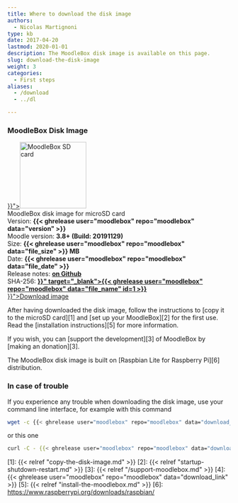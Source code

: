 ```yaml
---
title: Where to download the disk image
authors:
  - Nicolas Martignoni
type: kb
date: 2017-04-20
lastmod: 2020-01-01
description: The MoodleBox disk image is available on this page.
slug: download-the-disk-image
weight: 3
categories:
  - First steps
aliases:
  - /download
  - ../dl

---
```

### MoodleBox Disk Image

<div class="downloads">
  <div class="image-icon">
    <a class="piwik_download" href="{{< ghrelease user="moodlebox" repo="moodlebox" data="download_link" >}}"><img alt="MoodleBox SD card" src="/img/media/moodlebox-sdcard.png" width="150" height="150"></a>
  </div>
  <div class="image-info">
    <div class="image-description">
      MoodleBox disk image for microSD card
    </div>
    <div class="image-details">
      Version: <strong>{{< ghrelease user="moodlebox" repo="moodlebox" data="version" >}}</strong>
    </div>
    <div class="image-details">
      Moodle version: <strong>3.8+ (Build: 20191129)</strong>
    </div>
    <div class="image-details">
      Size: <strong>{{< ghrelease user="moodlebox" repo="moodlebox" data="file_size" >}} MB</strong>
    </div>
    <div class="image-details">
      Date: <strong>{{< ghrelease user="moodlebox" repo="moodlebox" data="file_date" >}}</strong>
    </div>
    <div class="image-details">
      Release notes: <strong><a href="https://github.com/moodlebox/moodlebox/blob/master/CHANGELOG.md" target="_blank">on Github</a></strong>
    </div>
    <div class="image-details">
      SHA-256: <strong><a href="{{< ghrelease user="moodlebox" repo="moodlebox" data="download_link" >}}" target="_blank">{{< ghrelease user="moodlebox" repo="moodlebox" data="file_name" id=1 >}}</a></strong>
    </div>
    <div class="image-download-links">
      <a class="btn dl-zip piwik_download" href="{{< ghrelease user="moodlebox" repo="moodlebox" data="download_link" >}}"><i class="fa fa-download"></i>Download image</a>
    </div>
  </div>
</div>

After having downloaded the disk image, follow the instructions to [copy it to the microSD card][1] and [set up your MoodleBox][2] for the first use. Read the [installation instructions][5] for more information.

If you wish, you can [support the development][3] of MoodleBox by [making an donation][3].

The MoodleBox disk image is built on [Raspbian Lite for Raspberry Pi][6] distribution.

### In case of trouble

If you experience any trouble when downloading the disk image, use your command line interface, for example with this command

```bash
wget -c {{< ghrelease user="moodlebox" repo="moodlebox" data="download_link" >}}
```

or this one

```bash
curl -C - {{< ghrelease user="moodlebox" repo="moodlebox" data="download_link" >}}
```

 [1]: {{< relref "copy-the-disk-image.md" >}}
 [2]: {{< relref "startup-shutdown-restart.md" >}}
 [3]: {{< relref "/support-moodlebox.md" >}}
 [4]: {{< ghrelease user="moodlebox" repo="moodlebox" data="download_link" >}}
 [5]: {{< relref "install-the-moodlebox.md" >}}
 [6]: https://www.raspberrypi.org/downloads/raspbian/
